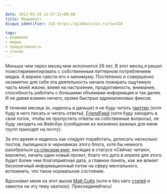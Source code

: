 ```yaml
---

date: 2012-03-29 12:57:31+00:00
title: Медиапост
disqus_identifier: 318 https://glebkalinin.ru/?p=318

tags:
- внимание
- медиа
- продуктивность
- чтение
---
```


Меньше чем через месяц мне исполнится 28 лет. В этот месяц я решил поэкспериментировать с собственнным паттерном потреблением медиа. А вернее свести его к минимуму. Постепенно и совершенно незаметно для себя эта деятельность начала пожирать ощутимую часть моей жизни, влияя на настроение, продуктивность, внимание, способность работать с большими объемами информации и так далее. И не давая взамен ничего, кроме быстрых адреналиновых фиксов. 

В течение месяца (и, надеюсь и дальше) я не буду читать [твиттер](http://twitter.com/glebis) (хотя буду в него писать и читать ответы), [FriendFeed](http://friendfeed.com/glebis) (хотя буду заходить в свой поток, чтобы не пропустить ответы на собственные вопросы), не буду заходить на Фейсбук (сообщения из жизненно важных для меня групп приходят на почту). 

За это время я надеюсь как следует поработать, дописать несколько постов, пылящихся в черновиках этого блога, хотя бы немного разобраться [со списком книг](https://glebkalinin.ru/library), висящих в статусе «Сейчас читаю», вероятно, начать один новый проект, благо что дата в апреле для этого будет более чем благоприятная дата, а главное понять, как же влияет бесконечный информационный поток на сферу ментального, вспомнить, что такое нормальное состояние.

Вдохновил меня на этот вызов [Matt Cutts](http://www.mattcutts.com/blog/no-news-challenge/) (хотя и без него [статей](http://www.bg.ru/stories/10448/) и заметок на эту тему хватало). Присоединяйтесь!
